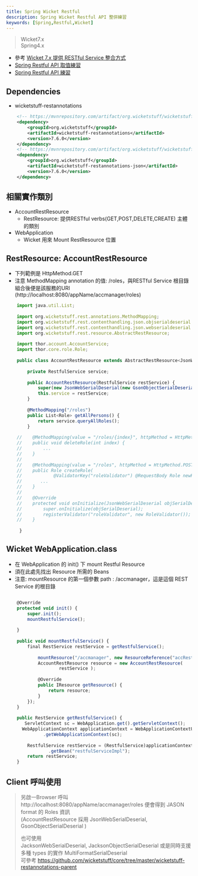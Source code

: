 ```yaml
---
title: Spring Wicket Restful 
description: Spring Wicket Restful API 整併練習
keywords: [Spring,Restful,Wicket]
---
```


> Wicket7.x  
> Spring4.x  

* 參考 [Wicket 7.x 提供 RESTful Service 整合方式](https://github.com/wicketstuff/core/tree/master/wicketstuff-restannotations-parent)
* [Spring Restful API 取值練習](./Spring_Remoting_Web_Service)
* [Spring Restful API 練習](./Spring_Restful)

## Dependencies
* wicketstuff-restannotations

```xml
    <!-- https://mvnrepository.com/artifact/org.wicketstuff/wicketstuff-restannotations -->
    <dependency>
        <groupId>org.wicketstuff</groupId>
        <artifactId>wicketstuff-restannotations</artifactId>
        <version>7.6.0</version>
    </dependency>
    <!-- https://mvnrepository.com/artifact/org.wicketstuff/wicketstuff-restannotations-json -->
    <dependency>
        <groupId>org.wicketstuff</groupId>
        <artifactId>wicketstuff-restannotations-json</artifactId>
        <version>7.6.0</version>
    </dependency>
```


## 相關實作類別
* AccountRestResource 
    * RestResource: 提供RESTful verbs(GET,POST,DELETE,CREATE) 主體的類別
* WebApplication
    * Wicket 用來 Mount RestResource 位置     


## RestResource: AccountRestResource
* 下列範例是 HttpMethod.GET
* 注意 MethodMapping annotation 的值: /roles，與RESTful Service 根目錄組合後便是該服務的URI \(http://localhost:8080/appName/accmanager/roles)

```javascript
    import java.util.List;
     
    import org.wicketstuff.rest.annotations.MethodMapping;
    import org.wicketstuff.rest.contenthandling.json.objserialdeserial.GsonObjectSerialDeserial;
    import org.wicketstuff.rest.contenthandling.json.webserialdeserial.JsonWebSerialDeserial;
    import org.wicketstuff.rest.resource.AbstractRestResource;
     
    import thor.account.AccountService;
    import thor.core.role.Role;
     
    public class AccountRestResource extends AbstractRestResource<JsonWebSerialDeserial> {
     
        private RestfulService service;
     
        public AccountRestResource(RestfulService restService) {
            super(new JsonWebSerialDeserial(new GsonObjectSerialDeserial()));
            this.service = restService;
        }
     
        @MethodMapping("/roles")
        public List<Role> getAllPersons() {
            return service.queryAllRoles();
        }
     
    //    @MethodMapping(value = "/roles/{index}", httpMethod = HttpMethod.DELETE)
    //    public void deleteRole(int index) {
    //        ...
    //    }
    //
    //    @MethodMapping(value = "/roles", httpMethod = HttpMethod.POST)
    //    public Role createRole(
    //            @ValidatorKey("roleValidator") @RequestBody Role newRole) {
    //       ...
    //    }
    //
    //    @Override
    //    protected void onInitialize(JsonWebSerialDeserial objSerialDeserial) {
    //        super.onInitialize(objSerialDeserial);
    //        registerValidator("roleValidator", new RoleValidator());
    //    }
     
     }
```

## Wicket WebApplication.class
* 在 WebApplication 的 init\() 下 mount Restful Resource
* 須在此處先找出 Resource 所需的 Beans
* 注意: mountResource 的第一個參數 path : /accmanager，這是這個 REST Service 的根目錄

```javascript

    @Override
    protected void init() {
        super.init();
        mountRestfulService();
           
    }
  
    public void mountRestfulService() {
        final RestService restService = getRestfulService();
             
            mountResource("/accmanager", new ResourceReference("accRestReference") {
            AccountRestResource resource = new AccountRestResource(
                    restService );
 
            @Override
            public IResource getResource() {
                return resource;
            }
        });
    }
  
    public RestService getRestfulService() {
       ServletContext sc = WebApplication.get().getServletContext();
      WebApplicationContext applicationContext = WebApplicationContextUtils
              .getWebApplicationContext(sc);
 
        RestfulService restService = (RestfulService)applicationContext
                .getBean("restfulServiceImpl");
        return restService;
    }
```

## Client 呼叫使用

>  另啟一Browser 呼叫  
>  http://localhost:8080/appName/accmanager/roles 便會得到 JASON format 的 Roles 資訊  
>  \(AccountRestResource 採用 JsonWebSerialDeserial, GsonObjectSerialDeserial )  
>  
>  也可使用  
>  JacksonWebSerialDeserial, JacksonObjectSerialDeserial 或是同時支援多種 types 的實作 MultiFormatSerialDeserial   
>  可參考 https://github.com/wicketstuff/core/tree/master/wicketstuff-restannotations-parent  